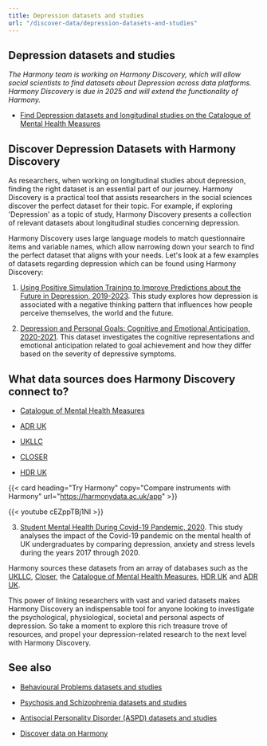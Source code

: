 ```yaml
---
title: Depression datasets and studies
url: "/discover-data/depression-datasets-and-studies"
---
```


## Depression datasets and studies

*The Harmony team is working on Harmony Discovery, which will allow social scientists to find datasets about Depression across data platforms. Harmony Discovery is due in 2025 and will extend the functionality of Harmony.*

* [Find Depression datasets and longitudinal studies on the Catalogue of Mental Health Measures](https://www.cataloguementalhealth.ac.uk/?content=search&query=Topic:depression)

## Discover Depression Datasets with Harmony Discovery

As researchers, when working on longitudinal studies about depression, finding the right dataset is an essential part of our journey. Harmony Discovery is a practical tool that assists researchers in the social sciences discover the perfect dataset for their topic. For example, if exploring 'Depression' as a topic of study, Harmony Discovery presents a collection of relevant datasets about longitudinal studies concerning depression.

Harmony Discovery uses large language models to match questionnaire items and variable names, which allow narrowing down your search to find the perfect dataset that aligns with your needs. Let's look at a few examples of datasets regarding depression which can be found using Harmony Discovery:

1. [Using Positive Simulation Training to Improve Predictions about the Future in Depression, 2019-2023](https://reshare.ukdataservice.ac.uk/857054). This study explores how depression is associated with a negative thinking pattern that influences how people perceive themselves, the world and the future.

2. [Depression and Personal Goals: Cognitive and Emotional Anticipation, 2020-2021](https://reshare.ukdataservice.ac.uk/855844). This dataset investigates the cognitive representations and emotional anticipation related to goal achievement and how they differ based on the severity of depressive symptoms.

## What data sources does Harmony Discovery connect to?

* [Catalogue of Mental Health Measures](https://www.cataloguementalhealth.ac.uk/)

* [ADR UK](https://www.adruk.org/data-access/data-catalogue/)

* [UKLLC](https://explore.ukllc.ac.uk)

* [CLOSER](https://closer.ac.uk/)

* [HDR UK](https://www.healthdatagateway.org/)

{{< card heading="Try Harmony" copy="Compare instruments with Harmony" url="https://harmonydata.ac.uk/app" >}}

{{< youtube cEZppTBj1NI >}}



3. [Student Mental Health During Covid-19 Pandemic, 2020](https://reshare.ukdataservice.ac.uk/854720). This study analyses the impact of the Covid-19 pandemic on the mental health of UK undergraduates by comparing depression, anxiety and stress levels during the years 2017 through 2020.

Harmony sources these datasets from an array of databases such as the [UKLLC](https://explore.ukllc.ac.uk), [Closer](https://www.closer.ac.uk/), the [Catalogue of Mental Health Measures](https://www.cataloguementalhealth.ac.uk/), [HDR UK](https://www.hdruk.ac.uk/) and [ADR UK](https://www.adruk.org/). 

This power of linking researchers with vast and varied datasets makes Harmony Discovery an indispensable tool for anyone looking to investigate the psychological, physiological, societal and personal aspects of depression. So take a moment to explore this rich treasure trove of resources, and propel your depression-related research to the next level with Harmony Discovery.

## See also

* [Behavioural Problems datasets and studies](/discover-data/behavioural-problems-datasets-and-studies)

* [Psychosis and Schizophrenia datasets and studies](/discover-data/psychosis-and-schizophrenia-datasets-and-studies)

* [Antisocial Personality Disorder (ASPD) datasets and studies](/discover-data/antisocial-personality-disorder-aspd-datasets-and-studies)

* [Discover data on Harmony](/discover-data/)